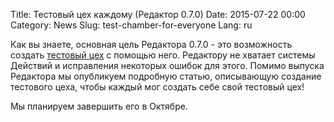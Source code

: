 Title: Тестовый цех каждому (Редактор 0.7.0)
Date: 2015-07-22 00:00
Category: News
Slug: test-chamber-for-everyone
Lang: ru


Как вы знаете, основная цель Редактора 0.7.0 - это возможность создать <a title="Тестовый цех" href="https://youtu.be/9_6seUWcPbU" target="_blank">тестовый цех</a> с помощью него. Редактору не хватает системы Действий и исправления некоторых ошибок для этого. Помимо выпуска Редактора мы опубликуем подробную статью, описывающую создание тестового цеха, чтобы каждый мог создать себе свой тестовый цех!

Мы планируем завершить его в Октябре.
